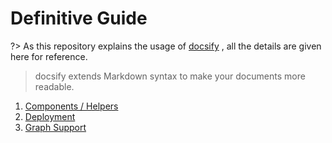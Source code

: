 # Definitive Guide

?> As this repository explains the usage of [docsify](docsify.js.org) , all the details are given here for reference.

> docsify extends Markdown syntax to make your documents more readable.

1. [Components / Helpers](https://docsify.js.org/#/helpers)
2. [Deployment](https://docsify.js.org/#/deploy)
3. [Graph Support](https://mermaid-js.github.io/mermaid)

